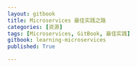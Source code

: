 ```yaml
---
layout: gitbook
title: Microservices 最佳实践之路
categories: [资源]
tags: [Microservices, GitBook, 最佳实践]
gitbook: learning-microservices
published: True

---
```

